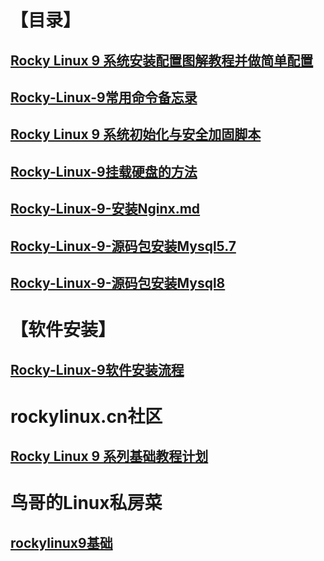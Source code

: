 # 【目录】

## [Rocky Linux 9 系统安装配置图解教程并做简单配置](1.Rocky-Linux-9-系统安装配置图解教程并做简单配置.md)

## [Rocky-Linux-9常用命令备忘录](2.Rocky-Linux-9常用命令备忘录.md)

## [Rocky Linux 9 系统初始化与安全加固脚本](3.Rocky-Linux-9系统初始化与安全加固脚本.md)

## [Rocky-Linux-9挂载硬盘的方法](4.Rocky-Linux-9挂载硬盘的方法.md)

## [Rocky-Linux-9-安装Nginx.md](5.Rocky-Linux-9-安装Nginx.md)

## [Rocky-Linux-9-源码包安装Mysql5.7](6.Rocky-Linux-9-源码包安装Mysql5.7.md)

## [Rocky-Linux-9-源码包安装Mysql8](7.Rocky-Linux-9-源码包安装Mysql8.md)





# 【软件安装】

## [Rocky-Linux-9软件安装流程](0.Rocky-Linux-9软件安装流程.md)





# rockylinux.cn社区

## [Rocky Linux 9 系列基础教程计划](https://www.rockylinux.cn/notes/rocky-linux-9-3-series-basic-tutorial-program.html)

# 鸟哥的Linux私房菜

## [rockylinux9基础](https://linux.vbird.org/linux_basic_train/rockylinux9/)



